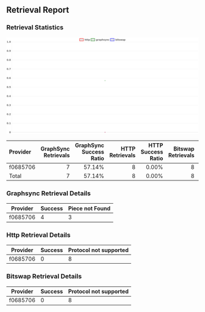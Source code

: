 ## Retrieval Report
### Retrieval Statistics
<img src="https://raw.githubusercontent.com/data-preservation-programs/filplus-checker-assets/main/filecoin-project/filecoin-plus-large-datasets/issues/1714/1688089930254.png"/>

| Provider | GraphSync Retrievals | GraphSync Success Ratio | HTTP Retrievals | HTTP Success Ratio | Bitswap Retrievals | Bitswap Success Ratio |
| :------- | -------------------: | ----------------------: | --------------: | -----------------: | -----------------: | --------------------: |
| f0685706 |                    7 |                  57.14% |               8 |              0.00% |                  8 |                 0.00% |
| Total    |                    7 |                  57.14% |               8 |              0.00% |                  8 |                 0.00% |

### Graphsync Retrieval Details
| Provider | Success | Piece not Found |
| -------- | ------- | --------------- |
| f0685706 | 4       | 3               |

### Http Retrieval Details
| Provider | Success | Protocol not supported |
| -------- | ------- | ---------------------- |
| f0685706 | 0       | 8                      |

### Bitswap Retrieval Details
| Provider | Success | Protocol not supported |
| -------- | ------- | ---------------------- |
| f0685706 | 0       | 8                      |
